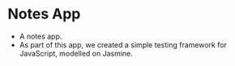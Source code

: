 # Notes App

* A notes app.
* As part of this app, we created a simple testing framework for JavaScript, modelled on Jasmine.
